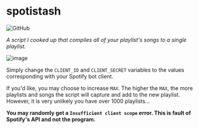 # spotistash

![GitHub](https://img.shields.io/github/license/jibstack64/spotistash) 

*A script I cooked up that compiles all of your playlist's songs to a single playlist.*

![image](https://user-images.githubusercontent.com/107510599/221301053-2db1a718-d5af-4468-a3ba-27f2f327b7ef.png)

Simply change the `CLIENT_ID` and `CLIENT_SECRET` variables to the values corresponding with your Spotify bot client.

If you'd like, you may choose to increase `MAX`. The higher the `MAX`, the more playlists and songs the script will capture and add to the new playlist. However, it is very unlikely you have over 1000 playlists...

**You may randomly get a `Insufficient client scope` error. This is fault of Spotify's API and not the program.**

